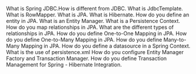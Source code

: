What is Spring JDBC.How is different from JDBC.
What is JdbcTemplate.
What is RowMapper.
What is JPA.
What is Hibernate.
How do you define an entity in JPA.
What is an Entity Manager.
What is a Persistence Context.
How do you map relationships in JPA.
What are the different types of relationships in JPA.
How do you define One-to-One Mapping in JPA.
How do you define One-to-Many Mapping in JPA.
How do you define Many-to-Many Mapping in JPA.
How do you define a datasource in a Spring Context.
What is the use of persistence.xml
How do you configure Entity Manager Factory and Transaction Manager.
How do you define Transaction Management for Spring - Hibernate Integration.
